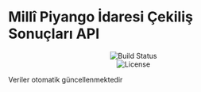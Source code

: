 # Millî Piyango İdaresi Çekiliş Sonuçları API
<p align="center">
<img src="https://upload.wikimedia.org/wikipedia/tr/thumb/7/71/Milli_piyango.jpg/160px-Milli_piyango.jpg" alt="Build Status"></a>
<br>
<img src="https://poser.pugx.org/laravel/framework/license.svg" alt="License">
</p>

<p>Veriler otomatik güncellenmektedir </p>
